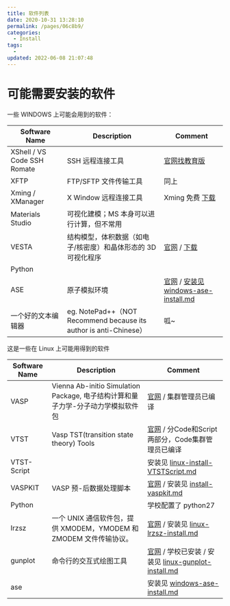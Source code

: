 ```yaml
---
title: 软件列表
date: 2020-10-31 13:28:10
permalink: /pages/06c8b9/
categories:
  - Install
tags:
  -
updated: 2022-06-08 21:07:48
---
```


# 可能需要安装的软件

一些 WINDOWS 上可能会用到的软件：

| Software Name               | Description                                                  | Comment                                                      |
| --------------------------- | ------------------------------------------------------------ | ------------------------------------------------------------ |
| XShell / VS Code SSH Romate | SSH 远程连接工具                                              | [官网找教育版](https://www.netsarang.com/zh/free-for-home-school/) |
| XFTP                        | FTP/SFTP 文件传输工具                                         | 同上                                                         |
| Xming / XManager            | X Window 远程连接工具                                         | Xming 免费 [下载](http://www1.udel.edu/topics/connect/sw/xming/) |
| Materials Studio            | 可视化建模；MS 本身可以进行计算，但不常用                     |                                                              |
| VESTA                       | 结构模型，体积数据（如电子/核密度）和晶体形态的 3D 可视化程序  | [官网](http://jp-minerals.org/vesta/en/) / [下载](http://jp-minerals.org/vesta/en/download.html) |
| Python                      |                                                              |                                                              |
| ASE                         | 原子模拟环境                                                 | [官网](http://wiki.fysik.dtu.dk/ase) / [安装见windows-ase-install.md](03.install-ase.md) |
| 一个好的文本编辑器          | eg. NotePad++（NOT Recommend because its author is anti-Chinese） | 呱~                                                          |

这是一些在 Linux 上可能用得到的软件

| Software Name | Description                                                  | Comment                                                      |
| ------------- | ------------------------------------------------------------ | ------------------------------------------------------------ |
| VASP          | Vienna Ab-initio Simulation Package, 电子结构计算和量子力学-分子动力学模拟软件包 | [官网](http://www.vasp.at/) / 集群管理员已编译               |
| VTST          | Vasp TST(transition state theory) Tools                      | [官网](http://theory.cm.utexas.edu/vtsttools/index.html) / 分Code和Script两部分，Code集群管理员已编译 |
| VTST-Script   |                                                              | 安装见 [linux-install-VTSTScript.md](22.linux-install-vtstScript.md) |
| VASPKIT       | VASP 预-后数据处理脚本                                        | [官网](https://vaspkit.com/index.html) / 安装见 [install-vaspkit.md](21.linux-install-vaspkit.md) |
| Python        |                                                              | 学校配置了 python27                                           |
| Irzsz         | 一个 UNIX 通信软件包，提供 XMODEM，YMODEM 和 ZMODEM 文件传输协议。 | [官网](https://ohse.de/uwe/software/lrzsz.html) / 安装见 [linux-lrzsz-install.md](23.linux-install-lrzsz.md) |
| gunplot       | 命令行的交互式绘图工具                                       | [官网](http://www.gnuplot.info/) / 学校已安装 / 安装见 [linux-gunplot-install.md](32.linux-install-gnuplot.md) |
| ase           |                                                              | 安装见 [windows-ase-install.md](03.install-ase.md) |
